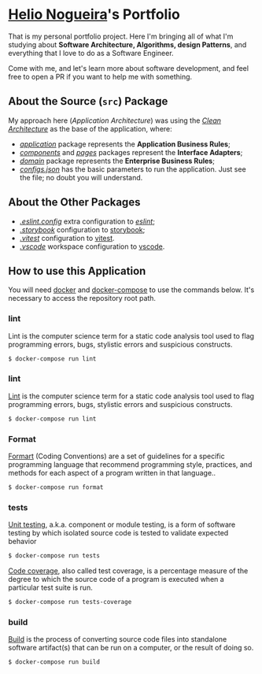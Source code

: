 # [Helio Nogueira](https://www.linkedin.com/in/helionogueir/)'s Portfolio

That is my personal portfolio project. Here I'm bringing all of what I'm studying about **Software Architecture, Algorithms, design Patterns**, and everything that I love to do as a Software Engineer.

Come with me, and let's learn more about software development, and feel free to open a PR if you want to help me with something.

## About the Source (`src`) Package

My approach here (_Application Architecture_) was using the _[Clean Architecture](https://blog.cleancoder.com/uncle-bob/2012/08/13/the-clean-architecture.html)_ as the base of the application, where:

- _[application](src/application/README.md)_ package represents the **Application Business Rules**;
- _[components](src/components/README.md)_ and _[pages](src/pages/README.md)_ packages represent the **Interface Adapters**;
- _[domain](src/domain/README.md)_ package represents the **Enterprise Business Rules**;
- _[configs.json](src/configs.json)_ has the basic parameters to run the application. Just see the file; no doubt you will understand.

## About the Other Packages

- _[.eslint.config](.eslint.config)_ extra configuration to _[eslint](https://eslint.org)_;
- _[.storybook](.storybook)_ configuration to [storybook](https://storybook.js.org);
- _[.vitest](.vitest)_ configuration to [vitest](https://vitest.dev).
- _[.vscode](.vscode)_ workspace configuration to [vscode](https://code.visualstudio.com/docs/editor/workspaces#_singlefolder-workspace-settings).

## How to use this Application

You will need [docker](https://docs.docker.com/engine/install) and [docker-compose](https://docs.docker.com/compose/install) to use the commands below. It's necessary to access the repository root path.

### lint

Lint is the computer science term for a static code analysis tool used to flag programming errors, bugs, stylistic errors and suspicious constructs.

```bash
$ docker-compose run lint
```

### lint

[Lint](<https://en.wikipedia.org/wiki/Lint_(software)>) is the computer science term for a static code analysis tool used to flag programming errors, bugs, stylistic errors and suspicious constructs.

```bash
$ docker-compose run lint
```

### Format

[Formart](https://en.wikipedia.org/wiki/Coding_conventions) (Coding Conventions) are a set of guidelines for a specific programming language that recommend programming style, practices, and methods for each aspect of a program written in that language..

```bash
$ docker-compose run format
```

### tests

[Unit testing](https://en.wikipedia.org/wiki/Unit_testing), a.k.a. component or module testing, is a form of software testing by which isolated source code is tested to validate expected behavior

```bash
$ docker-compose run tests
```

[Code coverage](https://en.wikipedia.org/wiki/Code_coverage), also called test coverage, is a percentage measure of the degree to which the source code of a program is executed when a particular test suite is run.

```bash
$ docker-compose run tests-coverage
```

### build

[Build](https://en.wikipedia.org/wiki/Software_build) is the process of converting source code files into standalone software artifact(s) that can be run on a computer, or the result of doing so.

```bash
$ docker-compose run build
```
